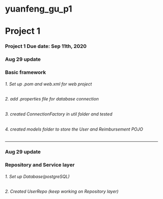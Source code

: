 # yuanfeng_gu_p1
# Project 1
### Project 1 Due date: Sep 11th, 2020

### Aug 29 update
### Basic framework

###### 1.  Set up .pom and web.xml for web project  
###### 2.  add .properties file for database connection
###### 3.  created ConnectionFactory in util folder and tested 
###### 4.  created models folder to store the User and Reimbursement POJO 

------------------------------------------------------------------------------

### Aug 29 update
### Repository and Service layer 

###### 1.  Set up Database(postgreSQL) 
###### 2.  Created UserRepo (keep working on Repository layer)
